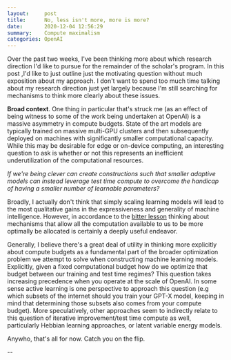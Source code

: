 ```yaml
---
layout:     post
title:      No, less isn't more, more is more?
date:       2020-12-04 12:56:29
summary:    Compute maximalism
categories: OpenAI
---
```

Over the past two weeks, I've been thinking more about which research direction I'd like to pursue for the remainder of the scholar's program. In this post ,I'd like to just outline just the motivating question without much exposition about my approach. I don't want to spend too much time talking about my research direction just yet largely because I'm still searching for mechanisms to think more clearly about these issues. 

**Broad context**. One thing in particular that's struck me (as an effect of being witness to some of the work being undertaken at OpenAI) is a massive asymmetry in compute budgets. State of the art models are typically trained on massive multi-GPU clusters and then subsequently deployed on machines with significantly smaller computational capacity. While this may be desirable for edge or on-device computing, an interesting question to ask is whether or not this represents an inefficient underutilization of the computational resources. 

*If we're being clever can create constructions such that smaller adaptive models can instead leverage test time compute to overcome the handicap of having a smaller number of learnable parameters?*

Broadly, I actually don't think that simply scaling learning models will lead to the most qualitative gains in the expressiveness and generality of machine intelligence. However, in accordance to the [bitter lesson](http://www.incompleteideas.net/IncIdeas/BitterLesson.html) thinking about mechanisms that allow all the computation available to us to be more optimally be allocated is certainly a deeply useful endeavor. 

Generally, I believe there's a great deal of utility in thinking more explicitly about compute budgets as a fundamental part of the broader optimization problem we attempt to solve when constructing machine learning models. Explicitly, given a fixed computational budget how do we optimize that budget between our training and test time regimes?  This question takes increasing precedence when you operate at the scale of OpenAI.  In some sense active learning is one perspective to approach this question (e.g which subsets of the internet should you train your GPT-X model, keeping in mind that determining those subsets also comes from your compute budget).  More speculatively, other approaches seem to indirectly relate to this question of  iterative improvement/test time compute as well, particularly Hebbian learning approaches, or latent variable energy models.  

Anywho, that's all for now. Catch you on the flip.

--
